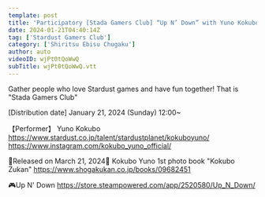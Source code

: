 ```yaml
---
template: post
title: 'Participatory [Stada Gamers Club] “Up N’ Down” with Yuno Kokubo'
date: 2024-01-21T04:40:14Z
tag: ['Stardust Gamers Club']
category: ['Shiritsu Ebisu Chugaku']
author: auto 
videoID: wjPt0tQoWwQ
subTitle: wjPt0tQoWwQ.vtt
---
```

Gather people who love Stardust games and have fun together! That is "Stada Gamers Club"

[Distribution date] January 21, 2024 (Sunday) 12:00~

【Performer】
Yuno Kokubo
https://www.stardust.co.jp/talent/stardustplanet/kokuboyuno/
https://www.instagram.com/kokubo_yuno_official/

🦖Released on March 21, 2024🦖
Kokubo Yuno 1st photo book "Kokubo Zukan"
https://www.shogakukan.co.jp/books/09682451


🎮Up N' Down
https://store.steampowered.com/app/2520580/Up_N_Down/